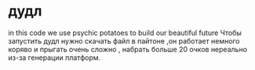 # дудл
in this code we use psychic potatoes to build our beautiful future
Чтобы запустить дудл нужно скачать файл в пайтоне ,он работает немного коряво и прыгать очень сложно , набрать больше 20 очков нереально из-за генерации платформ.

